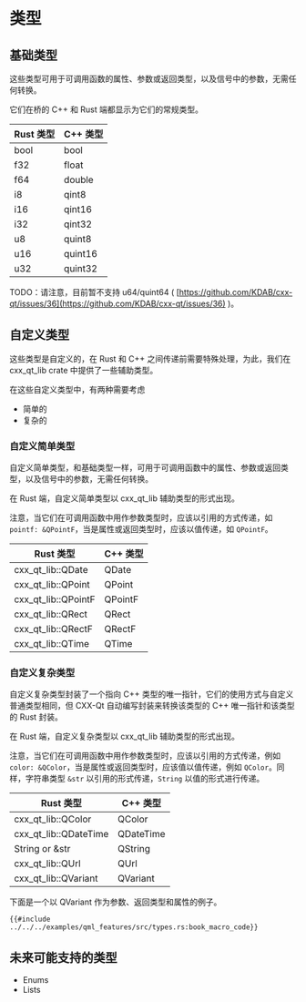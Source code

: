 <!--
SPDX-FileCopyrightText: 2021 Klarälvdalens Datakonsult AB, a KDAB Group company <info@kdab.com>
SPDX-FileContributor: Andrew Hayzen <andrew.hayzen@kdab.com>

SPDX-License-Identifier: MIT OR Apache-2.0
-->

# 类型

## 基础类型

这些类型可用于可调用函数的属性、参数或返回类型，以及信号中的参数，无需任何转换。

它们在桥的 C++ 和 Rust 端都显示为它们的常规类型。

| Rust 类型 | C++ 类型 |
|-----------|----------|
| bool      | bool     |
| f32       | float    |
| f64       | double   |
| i8        | qint8    |
| i16       | qint16   |
| i32       | qint32   |
| u8        | quint8   |
| u16       | quint16  |
| u32       | quint32  |

TODO：请注意，目前暂不支持 u64/quint64 ( [https://github.com/KDAB/cxx-qt/issues/36](https://github.com/KDAB/cxx-qt/issues/36) )。

## 自定义类型

这些类型是自定义的，在 Rust 和 C++ 之间传递前需要特殊处理，为此，我们在 cxx_qt_lib crate 中提供了一些辅助类型。

在这些自定义类型中，有两种需要考虑

  * 简单的
  * 复杂的

### 自定义简单类型

自定义简单类型，和基础类型一样，可用于可调用函数中的属性、参数或返回类型，以及信号中的参数，无需任何转换。

在 Rust 端，自定义简单类型以 cxx_qt_lib 辅助类型的形式出现。

注意，当它们在可调用函数中用作参数类型时，应该以引用的方式传递，如 `pointf: &QPointF`，当是属性或返回类型时，应该以值传递，如 `QPointF`。

| Rust 类型 | C++ 类型 |
|-----------|----------|
| cxx_qt_lib::QDate | QDate |
| cxx_qt_lib::QPoint | QPoint |
| cxx_qt_lib::QPointF | QPointF |
| cxx_qt_lib::QRect | QRect |
| cxx_qt_lib::QRectF | QRectF |
| cxx_qt_lib::QTime | QTime |

### 自定义复杂类型

自定义复杂类型封装了一个指向 C++ 类型的唯一指针，它们的使用方式与自定义普通类型相同，但 CXX-Qt 自动编写封装来转换该类型的 C++ 唯一指针和该类型的 Rust 封装。

在 Rust 端，自定义复杂类型以 cxx_qt_lib 辅助类型的形式出现。

注意，当它们在可调用函数中用作参数类型时，应该以引用的方式传递，例如 `color: &QColor`，当是属性或返回类型时，应该值以值传递，例如 `QColor`。同样，字符串类型 `&str` 以引用的形式传递，`String` 以值的形式进行传递。

| Rust 类型 | C++ 类型 |
|-----------|----------|
| cxx_qt_lib::QColor | QColor |
| cxx_qt_lib::QDateTime | QDateTime |
| String or &str | QString |
| cxx_qt_lib::QUrl | QUrl |
| cxx_qt_lib::QVariant | QVariant |

下面是一个以 QVariant 作为参数、返回类型和属性的例子。

```rust,ignore,noplayground
{{#include ../../../examples/qml_features/src/types.rs:book_macro_code}}
```

## 未来可能支持的类型

  * Enums
  * Lists
